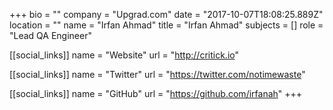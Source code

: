 +++
bio = ""
company = "Upgrad.com"
date = "2017-10-07T18:08:25.889Z"
location = ""
name = "Irfan Ahmad"
title = "Irfan Ahmad"
subjects = []
role = "Lead QA Engineer"

[[social_links]]
  name = "Website"
  url = "http://critick.io"

[[social_links]]
  name = "Twitter"
  url = "https://twitter.com/notimewaste"

[[social_links]]
  name = "GitHub"
  url = "https://github.com/irfanah"
+++
